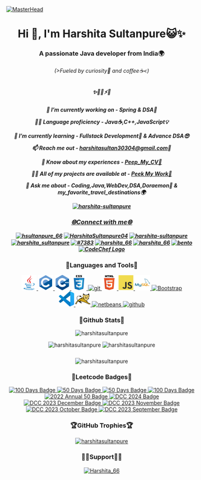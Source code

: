 
[![MasterHead](https://upload.wikimedia.org/wikipedia/commons/7/7e/Knowledge_Is_Human_Homepage_Animated_Banner.gif)]()
<h1 align="center">Hi 👋, I'm Harshita Sultanpure😺✨</h1>
<h3 align="center">A passionate Java developer from India🌍</h3>
<!--
<img align="right" alt="Coding" width="400" src="https://i.pinimg.com/originals/ea/9d/f8/ea9df861113fecec5bb17bf1faa0124e.gif">
-->
<h6 align="center">(>Fueled by curiosity🤔 and coffee☕<)</h></br>
<h5 align="center">✨🌟💫⚡️🌈</h5>

<h5 align="center"
  
 🔭 I’m currently working on - **Spring & DSA🚀**

 👨‍💻 Language proficiency - **Java☕,C++,JavaScript💡**

 🌱 I’m currently learning - **Fullstack Development🚀 & Advance DSA😎**

 📫 Reach me out - **harshitasultan30304@gmail.com📧**

 📄 Know about my experiences - [Peep_My_CV👀](https://drive.google.com/file/d/1UQzhhIvIaSW2eO-Nzbbr4vrCV9Cg7qq9/view?usp=sharing)

 👨‍💻 All of my projects are available at - [Peek My Work💼](https://harshitasultanpure.github.io/Portfolio/)

 💬 Ask me about - **Coding,Java,WebDev,DSA,Doraemon🤖 & my_favorite_travel_destinations🌍**
<!--
 ⚡ Fun fact - **I can fall asleep anywhere, anytime, and travel the world in my dreams!🌍😴✨**</h5> -->
 <!--https://www.linkedin.com/in/harshita-sultanpure/-->
<!-- <p align="center"> <a href="https://twitter.com/hsultanpure_66" target="blank"><img src="https://img.shields.io/twitter/follow/hsultanpure_66?logo=twitter&style=for-the-badge" alt="hsultanpure_66" /></a> </p>
-->
<p align="center"> 
<a href="https://www.linkedin.com/in/harshita-sultanpure/" target="blank"><img src="https://img.shields.io/badge/Follow%20@harshita--sultanpure?style=for-the-badge&logo=linkedin" alt="harshita-sultanpure" /</a> 
</p>
<h3 align="center">🌐Connect with me🌐</h3>
<p align="center">
<a href="https://twitter.com/hsultanpure_66" target="blank"><img align="center" src="https://raw.githubusercontent.com/rahuldkjain/github-profile-readme-generator/master/src/images/icons/Social/twitter.svg" alt="hsultanpure_66" height="30" width="40" /></a>
<a href="https://www.reddit.com/user/HarshitaSultanpure04/" target="blank"><img align="center" src="https://raw.githubusercontent.com/rahuldkjain/github-profile-readme-generator/master/src/images/icons/Social/reddit.svg" alt="HarshitaSultanpure04" height="30" width="40" /></a>
<a href="https://linkedin.com/in/harshita-sultanpure" target="blank"><img align="center" src="https://raw.githubusercontent.com/rahuldkjain/github-profile-readme-generator/master/src/images/icons/Social/linked-in-alt.svg" alt="harshita-sultanpure" height="30" width="40" /></a>
<a href="https://www.leetcode.com/harshita_sultanpure" target="blank"><img align="center" src="https://raw.githubusercontent.com/rahuldkjain/github-profile-readme-generator/master/src/images/icons/Social/leet-code.svg" alt="harshita_sultanpure" height="30" width="40" /></a>
<a href="https://discord.gg/#7383" target="blank"><img align="center" src="https://raw.githubusercontent.com/rahuldkjain/github-profile-readme-generator/master/src/images/icons/Social/discord.svg" alt="#7383" height="30" width="40" /></a> 
<a href="https://www.hackerrank.com/harshita_66" target="blank"><img align="center" src="https://raw.githubusercontent.com/rahuldkjain/github-profile-readme-generator/master/src/images/icons/Social/hackerrank.svg" alt="harshita_66" height="30" width="40" /></a>
<a href="https://codeforces.com/profile/harshita_66" target="blank"><img align="center" src="https://raw.githubusercontent.com/rahuldkjain/github-profile-readme-generator/master/src/images/icons/Social/codeforces.svg" alt="harshita_66" height="30" width="40" /></a>
<a href="https://bento.me/harshita-sultanpure" target="blank"><img align="center" src="https://img.icons8.com/fluency/48/000000/bento.png" alt="bento" height="30" width="30" /></a>
<a href="https://www.codechef.com/users/harshita_66" target="_blank"><img src="https://i.pinimg.com/474x/c5/d9/fc/c5d9fc1e18bcf039f464c2ab6cfb3eb6.jpg" alt="CodeChef Logo" width="30" height="25"></a>

</p>

<h3 align="center">🚀Languages and Tools🚀</h3>
<p align="center"> <a href="https://www.java.com" target="_blank" rel="noreferrer"> <img src="https://raw.githubusercontent.com/devicons/devicon/master/icons/java/java-original.svg" alt="java" width="40" height="40"/> </a> <a href="https://www.cprogramming.com/" target="_blank" rel="noreferrer"> <img src="https://raw.githubusercontent.com/devicons/devicon/master/icons/c/c-original.svg" alt="c" width="40" height="40"/> </a> <a href="https://www.w3schools.com/cpp/" target="_blank" rel="noreferrer"> <img src="https://raw.githubusercontent.com/devicons/devicon/master/icons/cplusplus/cplusplus-original.svg" alt="cplusplus" width="40" height="40"/> </a> <a href="https://www.w3schools.com/css/" target="_blank" rel="noreferrer"> <img src="https://raw.githubusercontent.com/devicons/devicon/master/icons/css3/css3-original-wordmark.svg" alt="css3" width="40" height="40"/> </a> <a href="https://git-scm.com/" target="_blank" rel="noreferrer"> <img src="https://www.vectorlogo.zone/logos/git-scm/git-scm-icon.svg" alt="git" width="40" height="40"/> </a> <a href="https://www.w3.org/html/" target="_blank" rel="noreferrer"> <img src="https://raw.githubusercontent.com/devicons/devicon/master/icons/html5/html5-original-wordmark.svg" alt="html5" width="40" height="40"/><a href="https://developer.mozilla.org/en-US/docs/Web/JavaScript" target="_blank" rel="noreferrer"> <img src="https://raw.githubusercontent.com/devicons/devicon/master/icons/javascript/javascript-original.svg" alt="javascript" width="40" height="40"/> </a> <a href="https://www.mysql.com/" target="_blank" rel="noreferrer"> <img src="https://raw.githubusercontent.com/devicons/devicon/master/icons/mysql/mysql-original-wordmark.svg" alt="mysql" width="40" height="40"/> </a>
<!-- <a href="https://spring.io/" target="_blank" rel="noreferrer"> <img src="https://www.vectorlogo.zone/logos/springio/springio-icon.svg" alt="spring" width="40" height="40"/> </a> -->
<a href="https://getbootstrap.com" target="_blank" rel="noreferrer"><img src="https://getbootstrap.com/docs/5.3/assets/brand/bootstrap-logo.svg" alt="Bootstrap" width="40" height="40"/></a>
</br>
<a href="https://code.visualstudio.com/" target="_blank" rel="noreferrer"> <img src="https://raw.githubusercontent.com/devicons/devicon/master/icons/vscode/vscode-original.svg" alt="vscode" width="40" height="40"/> </a><a href="https://tomcat.apache.org/" target="_blank" rel="noreferrer"> <img src="https://raw.githubusercontent.com/devicons/devicon/master/icons/tomcat/tomcat-original.svg" alt="apache tomcat" width="40" height="40"/> </a><a href="https://netbeans.apache.org/" target="_blank" rel="noreferrer"> <img src="https://upload.wikimedia.org/wikipedia/commons/9/98/Apache_NetBeans_Logo.svg" alt="netbeans" width="40" height="40"/> </a><a href="https://github.com" target="_blank" rel="noreferrer"><img src="https://github.githubassets.com/images/modules/logos_page/GitHub-Mark.png" alt="github" width="40" height="40"/>
</a>
</p>

<h3 align="center">🐙Github Stats🐙</h3>
<!--
<p><img align="left" src="https://github-readme-stats.vercel.app/api/top-langs?username=harshitasultanpure&show_icons=true&locale=en&layout=compact" alt="harshitasultanpure" /></p>
<p><img align="center" src="https://github-readme-stats.vercel.app/api?username=harshitasultanpure&show_icons=true&locale=en" alt="harshitasultanpure" /></p>
-->
<p align="center"> <img src="https://komarev.com/ghpvc/?username=harshitasultanpure&label=Profile%20views&color=0e75b6&style=flat" alt="harshitasultanpure" /> </p>
<p align="center">
  <img src="https://github-readme-stats.vercel.app/api/top-langs?username=harshitasultanpure&show_icons=true&locale=en&layout=compact" alt="harshitasultanpure" style="margin-bottom: 10px;" />
  <img src="https://github-readme-stats.vercel.app/api?username=harshitasultanpure&show_icons=true&locale=en" alt="harshitasultanpure" />
</p>

<p align="center"><img align="center" src="https://github-readme-streak-stats.herokuapp.com/?user=harshitasultanpure&" alt="harshitasultanpure" /></p>

<h3 align="center">🎯Leetcode Badges🎯</h3>
<p align="center"> 
<a href="https://leetcode.com/u/Harshita_Sultanpure/" target="_blank" rel="noreferrer">
  <img src="https://assets.leetcode.com/static_assets/marketing/2024-100-lg.png" alt="100 Days Badge" width="80" height="80"/>
  <img src="https://assets.leetcode.com/static_assets/marketing/2024-50-lg.png" alt="50 Days Badge" width="80" height="80"/>
  <img src="https://assets.leetcode.com/static_assets/marketing/lg50.png" alt="50 Days Badge" width="80" height="80"/>
  <img src="https://assets.leetcode.com/static_assets/marketing/lg100.png" alt="100 Days Badge" width="80" height="80"/>
  <img src="https://assets.leetcode.com/static_assets/public/images/badges/2022/lg/2022-annual-50.png" alt="2022 Annual 50 Badge" width="80" height="80"/>
  <img src="https://assets.leetcode.com/static_assets/public/images/badges/dcc-2024-2.png" alt="DCC 2024 Badge" width="80" height="80"/></br>
  <img src="https://assets.leetcode.com/static_assets/public/images/badges/dcc-2023-12.png" alt="DCC 2023 December Badge" width="80" height="80"/>
  <img src="https://assets.leetcode.com/static_assets/public/images/badges/dcc-2023-11.png" alt="DCC 2023 November Badge" width="80" height="80"/>
  <img src="https://assets.leetcode.com/static_assets/public/images/badges/dcc-2023-10.png" alt="DCC 2023 October Badge" width="80" height="80"/>
  <img src="https://assets.leetcode.com/static_assets/public/images/badges/dcc-2023-9.png" alt="DCC 2023 September Badge" width="80" height="80"/>
</a>
</p>

<h3 align="center">🏆GitHub Trophies🏆</h3>
<p align="center"> <a href="https://github.com/ryo-ma/github-profile-trophy"><img src="https://github-profile-trophy.vercel.app/?username=harshitasultanpure" alt="harshitasultanpure" /></a> </p>

<h3 align="center">🙋‍♀️Support🙋‍♀️</h3>
<p align="center"><a href="https://www.buymeacoffee.com/Harshita_66"> <img align="center" src="https://cdn.buymeacoffee.com/buttons/v2/default-yellow.png" height="50" width="210" alt="Harshita_66" /></a></p><br><br>
